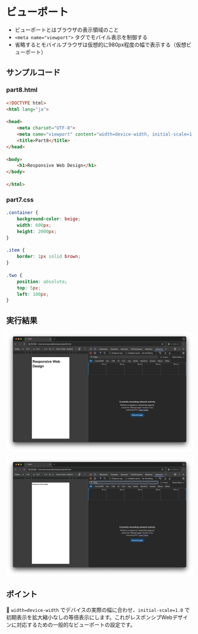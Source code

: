 # ビューポート

+ ビューポートとはブラウザの表示領域のこと
+ `<meta name="viewport">` タグでモバイル表示を制御する
+ 省略するとモバイルブラウザは仮想的に980px程度の幅で表示する（仮想ビューポート）

## サンプルコード

### part8.html

```html
<!DOCTYPE html>
<html lang="ja">

<head>
    <meta charset="UTF-8">
    <meta name="viewport" content="width=device-width, initial-scale=1.0">
    <title>Part8</title>
</head>

<body>
    <h1>Responsive Web Design</h1>
</body>

</html>
```

### part7.css

```css
.container {
    background-color: beige;
    width: 600px;
    height: 2000px;
}

.item {
    border: 1px solid brown;
}

.two {
    position: absolute;
    top: 5px;
    left: 100px;
}
```

## 実行結果

![](https://raw.githubusercontent.com/murayama333/md2slide/refs/heads/main/md/css/part8/img/02.png)

![](https://raw.githubusercontent.com/murayama333/md2slide/refs/heads/main/md/css/part8/img/02_2.png)

## ポイント

💬 `width=device-width` でデバイスの実際の幅に合わせ、`initial-scale=1.0` で初期表示を拡大縮小なしの等倍表示にします。これがレスポンシブWebデザインに対応するための一般的なビューポートの設定です。
